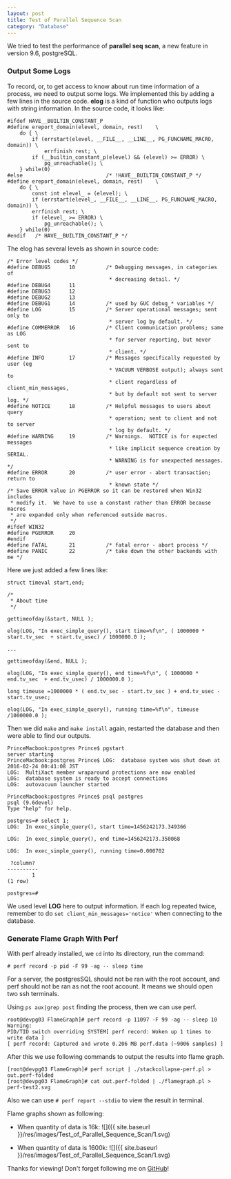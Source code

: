```yaml
---  
layout: post
title: Test of Parallel Sequence Scan
category: "Database"
---  
```


We tried to test the performance of **parallel seq scan**, a new feature in version 9.6, postgreSQL.




### Output Some Logs ###

To record, or, to get access to know about run time information of a process, we need to output some logs. We implemented this by adding a few lines in the source code.
**elog** is a kind of function who outputs logs with string information. In the source code, it looks like:

	#ifdef HAVE__BUILTIN_CONSTANT_P
	#define ereport_domain(elevel, domain, rest)	\
		do { \
			if (errstart(elevel, __FILE__, __LINE__, PG_FUNCNAME_MACRO, domain)) \
				errfinish rest; \
			if (__builtin_constant_p(elevel) && (elevel) >= ERROR) \
				pg_unreachable(); \
		} while(0)
	#else							/* !HAVE__BUILTIN_CONSTANT_P */
	#define ereport_domain(elevel, domain, rest)	\
		do { \
			const int elevel_ = (elevel); \
			if (errstart(elevel_, __FILE__, __LINE__, PG_FUNCNAME_MACRO, domain)) \
			errfinish rest; \
			if (elevel_ >= ERROR) \
				pg_unreachable(); \
		} while(0)
	#endif   /* HAVE__BUILTIN_CONSTANT_P */

The elog has several levels as shown in source code:

	/* Error level codes */
	#define DEBUG5		10			/* Debugging messages, in categories of
									 * decreasing detail. */
	#define DEBUG4		11
	#define DEBUG3		12
	#define DEBUG2		13
	#define DEBUG1		14			/* used by GUC debug_* variables */
	#define LOG			15			/* Server operational messages; sent only to
									 * server log by default. */
	#define COMMERROR	16			/* Client communication problems; same as LOG
									 * for server reporting, but never sent to
									 * client. */
	#define INFO		17			/* Messages specifically requested by user (eg
									 * VACUUM VERBOSE output); always sent to
									 * client regardless of client_min_messages,
									 * but by default not sent to server log. */
	#define NOTICE		18			/* Helpful messages to users about query
									 * operation; sent to client and not to server
									 * log by default. */
	#define WARNING		19			/* Warnings.  NOTICE is for expected messages
									 * like implicit sequence creation by SERIAL.
									 * WARNING is for unexpected messages. */
	#define ERROR		20			/* user error - abort transaction; return to
									 * known state */
	/* Save ERROR value in PGERROR so it can be restored when Win32 includes
	 * modify it.  We have to use a constant rather than ERROR because macros
	 * are expanded only when referenced outside macros.
	 */
	#ifdef WIN32
	#define PGERROR		20
	#endif
	#define FATAL		21			/* fatal error - abort process */
	#define PANIC		22			/* take down the other backends with me */

Here we just added a few lines like:

	struct timeval start,end; 

	/*
	 * About time
	 */

	gettimeofday(&start, NULL );

	elog(LOG, "In exec_simple_query(), start time=%f\n", ( 1000000 * start.tv_sec  + start.tv_usec) / 1000000.0 );

	...

	gettimeofday(&end, NULL );

	elog(LOG, "In exec_simple_query(), end time=%f\n", ( 1000000 * end.tv_sec  + end.tv_usec) / 1000000.0 );

	long timeuse =1000000 * ( end.tv_sec - start.tv_sec ) + end.tv_usec - start.tv_usec;

	elog(LOG, "In exec_simple_query(), running time=%f\n", timeuse /1000000.0 );

Then we did `make` and `make install` again, restarted the database and then were able to find our outputs.

	PrinceMacbook:postgres Prince$ pgstart
	server starting
	PrinceMacbook:postgres Prince$ LOG:  database system was shut down at 2016-02-24 00:41:08 JST
	LOG:  MultiXact member wraparound protections are now enabled
	LOG:  database system is ready to accept connections
	LOG:  autovacuum launcher started

	PrinceMacbook:postgres Prince$ psql postgres
	psql (9.6devel)
	Type "help" for help.

	postgres=# select 1;
	LOG:  In exec_simple_query(), start time=1456242173.349366
	
	LOG:  In exec_simple_query(), end time=1456242173.350068
	
	LOG:  In exec_simple_query(), running time=0.000702
	
	 ?column? 
	----------
	        1
	(1 row)

	postgres=#

We used level **LOG** here to output information. If each log repeated twice, remember to do `set client_min_messages='notice'` when connecting to the database.

### Generate Flame Graph With Perf ###

With perf already installed, we `cd` into its directory, run the command:

	# perf record -p pid -F 99 -ag -- sleep time

For a server, the postgresSQL should not be ran with the root account, and perf should not be ran as not the root account. It means we should open two ssh terminals.

Using `ps aux|grep post` finding the process, then we can use perf.

	root@devpg03 FlameGraph]# perf record -p 11097 -F 99 -ag -- sleep 10
	Warning:
	PID/TID switch overriding SYSTEM[ perf record: Woken up 1 times to write data ]
	[ perf record: Captured and wrote 0.206 MB perf.data (~9006 samples) ]

After this we use following commands to output the results into flame graph.

	[root@devpg03 FlameGraph]# perf script | ./stackcollapse-perf.pl > out.perf-folded
	[root@devpg03 FlameGraph]# cat out.perf-folded | ./flamegraph.pl > perf-test2.svg

Also we can use `# perf report --stdio` to view the result in terminal.

Flame graphs shown as following:

+ When quantity of data is 16k:
![]({{ site.baseurl }}/res/images/Test_of_Parallel_Sequence_Scan/1.svg)

+ When quantity of data is 1600k:
![]({{ site.baseurl }}/res/images/Test_of_Parallel_Sequence_Scan/1.svg)


Thanks for viewing! Don't forget following me on <a href="https://github.com/Princever">GitHub</a>!